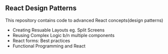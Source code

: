 ## React Design Patterns

This repository contains code to advanced React concepts(design patterns)

- Creating Resuable Layouts eg. Split Screens
- Reusing Complex Logic b/n multiple components
- React forms: Best practices
- Functional Programming and React
